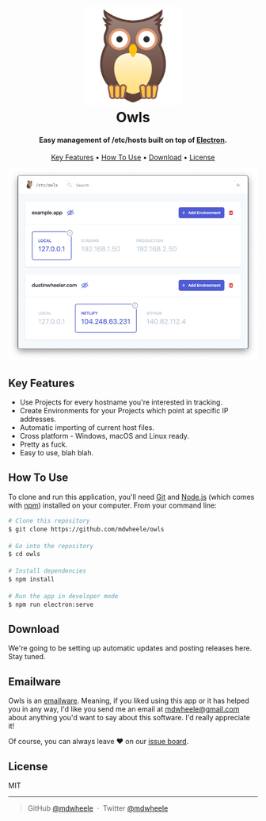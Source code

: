 
<h1 align="center">
  <br>
  <a href="https://github.com/mdwheele/owls"><img src="public/icon.png" alt="Owls" width="200"></a>
  <br>
  Owls
  <br>
</h1>

<h4 align="center">Easy management of /etc/hosts built on top of <a href="http://electron.atom.io" target="_blank">Electron</a>.</h4>

<p align="center">
  <a href="#key-features">Key Features</a> •
  <a href="#how-to-use">How To Use</a> •
  <a href="#download">Download</a> •
  <a href="#license">License</a>
</p>

<p align="center">
  <img src="public/demo.png">
</p>

## Key Features

* Use Projects for every hostname you're interested in tracking.
* Create Environments for your Projects which point at specific IP addresses.
* Automatic importing of current host files.
* Cross platform - Windows, macOS and Linux ready.
* Pretty as fuck.
* Easy to use, blah blah.

## How To Use

To clone and run this application, you'll need [Git](https://git-scm.com) and [Node.js](https://nodejs.org/en/download/) (which comes with [npm](http://npmjs.com)) installed on your computer. From your command line:

```bash
# Clone this repository
$ git clone https://github.com/mdwheele/owls

# Go into the repository
$ cd owls

# Install dependencies
$ npm install

# Run the app in developer mode
$ npm run electron:serve
```

## Download

We're going to be setting up automatic updates and posting releases here. Stay tuned.

## Emailware

Owls is an [emailware](https://en.wiktionary.org/wiki/emailware). Meaning, if you liked using this app or it has helped you in any way, I'd like you send me an email at <mdwheele@gmail.com> about anything you'd want to say about this software. I'd really appreciate it!

Of course, you can always leave :heart: on our [issue board](https://github.com/mdwheele/owls/issues/new).

## License

MIT

---

> GitHub [@mdwheele](https://github.com/mdwheele) &nbsp;&middot;&nbsp;
> Twitter [@mdwheele](https://twitter.com/mdwheele)

